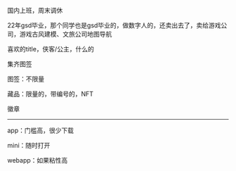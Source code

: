 国内上班，周末调休

22年gsd毕业，那个同学也是gsd毕业的，做数字人的，还卖出去了，卖给游戏公司，游戏古风建模、文旅公司地图导航

喜欢的title，侠客/公主，什么的

集齐图签

图签：不限量

藏品：限量的，带编号的，NFT

徽章

---

app：门槛高，很少下载

mini：随时打开

webapp：如果粘性高